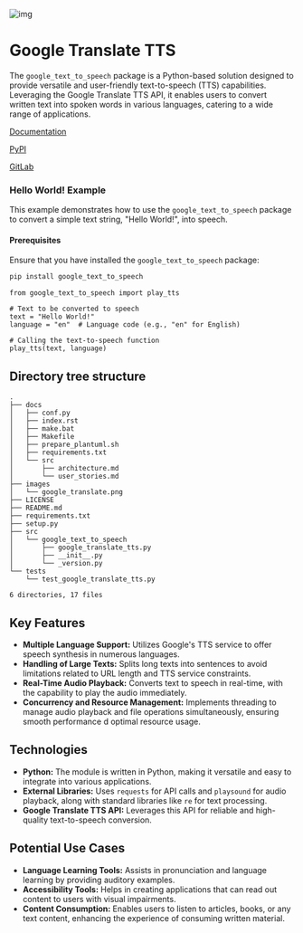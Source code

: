 ![img](images/google_translate.png)

# Google Translate TTS

The `google_text_to_speech` package is a Python-based solution designed to provide versatile and user-friendly text-to-speech (TTS) capabilities. Leveraging the Google Translate TTS API, it enables users to convert written text into spoken words in various languages, catering to a wide range of applications.

[Documentation](https://labsoft-ai.gitlab.io/google-translate-tts)

[PyPI](https://pypi.org/project/google-text-to-speech)

[GitLab](https://gitlab.com/labsoft-ai/google-translate-tts)

### Hello World! Example

This example demonstrates how to use the `google_text_to_speech` package to convert a simple text string, "Hello World!", into speech.

#### Prerequisites

Ensure that you have installed the `google_text_to_speech` package:

```bash
pip install google_text_to_speech
```

```
from google_text_to_speech import play_tts

# Text to be converted to speech
text = "Hello World!"
language = "en"  # Language code (e.g., "en" for English)

# Calling the text-to-speech function
play_tts(text, language)

```

## Directory tree structure

```
.
├── docs
│   ├── conf.py
│   ├── index.rst
│   ├── make.bat
│   ├── Makefile
│   ├── prepare_plantuml.sh
│   ├── requirements.txt
│   └── src
│       ├── architecture.md
│       └── user_stories.md
├── images
│   └── google_translate.png
├── LICENSE
├── README.md
├── requirements.txt
├── setup.py
├── src
│   └── google_text_to_speech
│       ├── google_translate_tts.py
│       ├── __init__.py
│       └── _version.py
└── tests
    └── test_google_translate_tts.py

6 directories, 17 files
```

## Key Features

* **Multiple Language Support:** Utilizes Google's TTS service to offer speech synthesis in numerous languages.
* **Handling of Large Texts:** Splits long texts into sentences to avoid limitations related to URL length and TTS service constraints.
* **Real-Time Audio Playback:** Converts text to speech in real-time, with the capability to play the audio immediately.
* **Concurrency and Resource Management:** Implements threading to manage audio playback and file operations simultaneously, ensuring smooth performance d optimal resource usage.

## Technologies

* **Python:** The module is written in Python, making it versatile and easy to integrate into various applications.
* **External Libraries:** Uses `requests` for API calls and `playsound` for audio playback, along with standard libraries like `re` for text processing.
* **Google Translate TTS API:** Leverages this API for reliable and high-quality text-to-speech conversion.

## Potential Use Cases

* **Language Learning Tools:** Assists in pronunciation and language learning by providing auditory examples.
* **Accessibility Tools:** Helps in creating applications that can read out content to users with visual impairments.
* **Content Consumption:** Enables users to listen to articles, books, or any text content, enhancing the experience of consuming written material.
